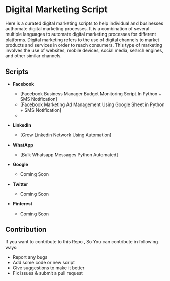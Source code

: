 # Digital Marketing Script

Here is a curated digital marketing scripts to help individual and businesses authomate digital marketing processes. It is a combination of several multiple languages to automate digital marketing processes for different platforms. Digital marketing refers to the use of digital channels to market products and services in order to reach consumers. This type of marketing involves the use of websites, mobile devices, social media, search engines, and other similar channels.

## Scripts

- **Facebook**

  - [Facebook Business Manager Budget Monitoring Script In Python + SMS Notification]
  - [Facebook Marketing Ad Management Using Google Sheet in Python + SMS Notification]
  - 
- **LinkedIn**
  - [Grow Linkedin Network Using Automation]
 
 - **WhatApp**
   - [Bulk Whatsapp Messages Python Automated]
 
- **Google**

  - Coming Soon

- **Twitter**

  - Coming Soon

- **Pinterest**
  - Coming Soon

## Contribution

If you want to contribute to this Repo , So You can contribute in following ways:

- Report any bugs
- Add some code or new script
- Give suggestions to make it better
- Fix issues & submit a pull request
